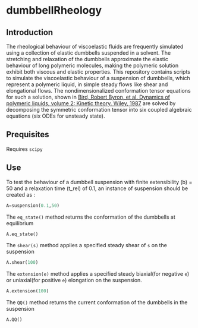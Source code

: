# dumbbellRheology

## Introduction
The rheological behaviour of viscoelastic fluids are frequently simulated using a collection of elastic dumbbells suspended in a solvent. The stretching and relaxation of the dumbbells approximate the elastic behaviour of long polymeric molecules, making the polymeric solution exhibit both viscous and elastic properties. This repository contains scripts to simulate the viscoelastic behaviour of a suspension of dumbbells, which represent a polymeric liquid, in simple steady flows like shear and elongational flows. The nondimensionalized conformation tensor equations for such a solution, shown in [Bird, Robert Byron, et al. Dynamics of polymeric liquids, volume 2: Kinetic theory. Wiley, 1987](https://orbit.dtu.dk/en/publications/dynamics-of-polymeric-liquids-volume-2-kinetic-theory-2nd-edition) are solved by decomposing the symmetric conformation tensor into six coupled algebraic equations (six ODEs for unsteady state).

## Prequisites
Requires `scipy`

## Use

To test the behaviour of a dumbbell suspension with finite extensibility (b) = 50 and a relaxation time (t_rel) of 0.1, an instance of suspension should be created as :
```python
A=suspension(0.1,50)
```
The `eq_state()` method returns the conformation of the dumbbells at equilibrium

```python
A.eq_state()
```
The `shear(s)` method applies a specified steady shear of `s` on the suspension

```python
A.shear(100)
```
The `extension(e)` method applies a specified steady biaxial(for negative `e`) or uniaxial(for positive `e`) elongation on the suspension.

```python
A.extension(100)
```

The `QQ()` method returns the current conformation of the dumbbells in the suspension

```python
A.QQ()
```
